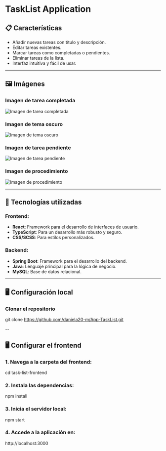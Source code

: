 # TaskList Application

## 📋 Características
- Añadir nuevas tareas con título y descripción.
- Editar tareas existentes.
- Marcar tareas como completadas o pendientes.
- Eliminar tareas de la lista.
- Interfaz intuitiva y fácil de usar.

---

## 🖼️ Imágenes

### Imagen de tarea completada
![Imagen de tarea completada](Images/Completed.png)

### Imagen de tema oscuro
![Imagen de tema oscuro](Images/Dark.png)

### Imagen de tarea pendiente
![Imagen de tarea pendiente](Images/Pending.png)

### Imagen de procedimiento
![Imagen de procedimiento](Images/Procedure.png)

---

## 🚀 Tecnologías utilizadas

### Frontend:
- **React**: Framework para el desarrollo de interfaces de usuario.
- **TypeScript**: Para un desarrollo más robusto y seguro.
- **CSS/SCSS**: Para estilos personalizados.

### Backend:
- **Spring Boot**: Framework para el desarrollo del backend.
- **Java**: Lenguaje principal para la lógica de negocio.
- **MySQL**: Base de datos relacional.

---

## 🖥️ Configuración local

### Clonar el repositorio
git clone https://github.com/daniela20-m/App-TaskList.git

--

## 🖥️ Configurar el frontend

### 1. Navega a la carpeta del frontend:

cd task-list-frontend

### 2. Instala las dependencias:

npm install

### 3. Inicia el servidor local:

npm start

### 4. Accede a la aplicación en:

http://localhost:3000
